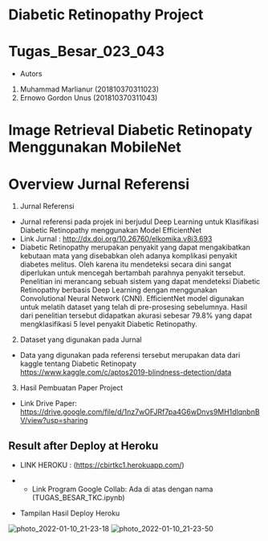 # Diabetic Retinopathy Project
# Tugas_Besar_023_043
- Autors
1. Muhammad Marlianur (201810370311023)
2. Ernowo Gordon Unus (201810370311043)
# Image Retrieval Diabetic Retinopaty Menggunakan MobileNet

# Overview Jurnal Referensi
1. Jurnal Referensi

- Jurnal referensi pada projek ini berjudul Deep Learning untuk Klasifikasi Diabetic Retinopathy menggunakan Model EfficientNet
- Link Jurnal : http://dx.doi.org/10.26760/elkomika.v8i3.693
- Diabetic Retinopathy merupakan penyakit yang dapat mengakibatkan kebutaan mata yang disebabkan oleh adanya komplikasi penyakit diabetes melitus. Oleh karena itu mendeteksi secara dini sangat diperlukan untuk mencegah bertambah parahnya penyakit tersebut. Penelitian ini merancang sebuah sistem yang dapat mendeteksi Diabetic Retinopathy berbasis Deep Learning dengan menggunakan Convolutional Neural Network (CNN). EfficientNet model digunakan untuk melatih dataset yang telah di pre-prosesing sebelumnya. Hasil dari penelitian tersebut didapatkan akurasi sebesar 79.8% yang dapat mengklasifikasi 5 level penyakit Diabetic Retinopathy. 

2. Dataset yang digunakan pada Jurnal

- Data yang digunakan pada referensi tersebut merupakan data dari kaggle tentang Diabetic Retinopaty
https://www.kaggle.com/c/aptos2019-blindness-detection/data

3. Hasil Pembuatan Paper Project
- Link Drive Paper: https://drive.google.com/file/d/1nz7wOFJRf7pa4G6wDnvs9MH1dlqnbnBV/view?usp=sharing

















## Result after Deploy at Heroku
- LINK HEROKU : (https://cbirtkc1.herokuapp.com/)
- - Link Program Google Collab: Ada di atas dengan nama (TUGAS_BESAR_TKC.ipynb)

- Tampilan Hasil Deploy Heroku

![photo_2022-01-10_21-23-18](https://user-images.githubusercontent.com/92302616/149651391-db4f192f-1e92-4c83-aaaf-18fce0c45284.jpg)
![photo_2022-01-10_21-23-50](https://user-images.githubusercontent.com/92302616/149651394-cc3444c6-fb4d-4c18-aaba-406ab4efb83a.jpg)
